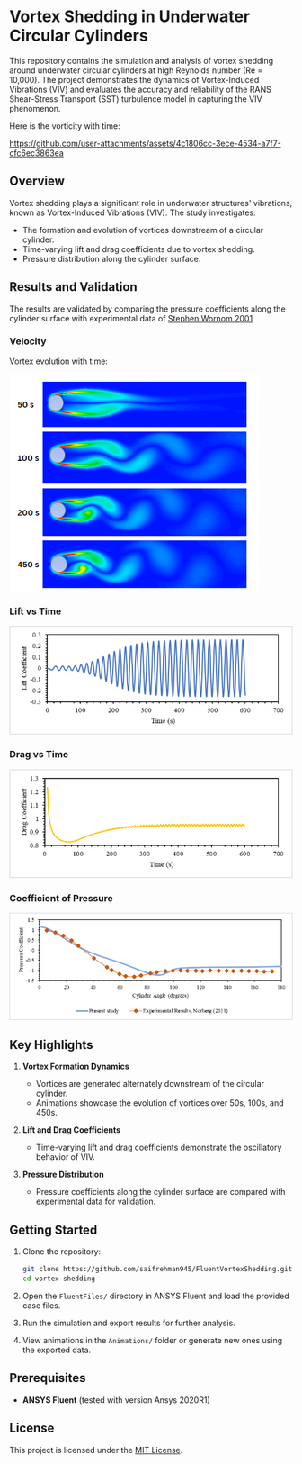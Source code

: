 # Vortex Shedding in Underwater Circular Cylinders

This repository contains the simulation and analysis of vortex shedding around underwater circular cylinders at high Reynolds number (Re = 10,000). The project demonstrates the dynamics of Vortex-Induced Vibrations (VIV) and evaluates the accuracy and reliability of the RANS Shear-Stress Transport (SST) turbulence model in capturing the VIV phenomenon.

Here is the vorticity with time:


https://github.com/user-attachments/assets/4c1806cc-3ece-4534-a7f7-cfc6ec3863ea


## Overview

Vortex shedding plays a significant role in underwater structures' vibrations, known as Vortex-Induced Vibrations (VIV). The study investigates:
- The formation and evolution of vortices downstream of a circular cylinder.
- Time-varying lift and drag coefficients due to vortex shedding.
- Pressure distribution along the cylinder surface.

## Results and Validation

The results are validated by comparing the pressure coefficients along the cylinder surface with experimental data of [Stephen Wornom 2001](https://www.sciencedirect.com/science/article/abs/pii/S0045793011000636)

### Velocity
Vortex evolution with time:

![Velocity](https://github.com/saifrehman945/FluentVortexShedding/blob/Initial_simulations/Results/Images/timestamps.png)

### Lift vs Time

![Lift](https://github.com/saifrehman945/FluentVortexShedding/blob/Initial_simulations/Results/Images/Cl.png)

### Drag vs Time

![Drag](https://github.com/saifrehman945/FluentVortexShedding/blob/Initial_simulations/Results/Images/Cd.png)

### Coefficient of Pressure

![Drag](https://github.com/saifrehman945/FluentVortexShedding/blob/Initial_simulations/Results/Images/Cp.png)

## Key Highlights

1. **Vortex Formation Dynamics**  
   - Vortices are generated alternately downstream of the circular cylinder.  
   - Animations showcase the evolution of vortices over 50s, 100s, and 450s.

2. **Lift and Drag Coefficients**  
   - Time-varying lift and drag coefficients demonstrate the oscillatory behavior of VIV.

3. **Pressure Distribution**  
   - Pressure coefficients along the cylinder surface are compared with experimental data for validation.

## Getting Started

1. Clone the repository:
   ```bash
   git clone https://github.com/saifrehman945/FluentVortexShedding.git
   cd vortex-shedding
   ```

2. Open the `FluentFiles/` directory in ANSYS Fluent and load the provided case files.

3. Run the simulation and export results for further analysis.

4. View animations in the `Animations/` folder or generate new ones using the exported data.

## Prerequisites

- **ANSYS Fluent** (tested with version Ansys 2020R1)

## License

This project is licensed under the [MIT License](LICENSE).

